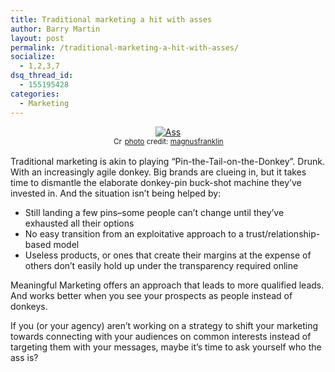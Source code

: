 ```yaml
---
title: Traditional marketing a hit with asses
author: Barry Martin
layout: post
permalink: /traditional-marketing-a-hit-with-asses/
socialize:
  - 1,2,3,7
dsq_thread_id:
  - 155195428
categories:
  - Marketing
---
```

<p style="text-align: center;">
  <a title="Ass" href="http://www.flickr.com/photos/37205550@N00/3068373319/" target="_blank"><img class="aligncenter" src="http://farm4.static.flickr.com/3154/3068373319_e93dd1cebf.jpg" border="0" alt="Ass" /></a><br /> <small><a title="Attribution License" href="http://creativecommons.org/licenses/by/2.0/" target="_blank"><img src="http://hypenotic.com/wordpress/wp-content/plugins/photo-dropper/images/cc.png" border="0" alt="Creative Commons License" width="16" height="16" align="absmiddle" /></a> <a href="http://www.photodropper.com/photos/" target="_blank">photo</a> credit: <a title="magnusfranklin" href="http://www.flickr.com/photos/37205550@N00/3068373319/" target="_blank">magnusfranklin</a></small>
</p>

Traditional marketing is akin to playing &#8220;Pin-the-Tail-on-the-Donkey&#8221;. Drunk. With an increasingly agile donkey. Big brands are clueing in, but it takes time to dismantle the elaborate donkey-pin buck-shot machine they&#8217;ve invested in. And the situation isn&#8217;t being helped by:

*   Still landing a few pins–some people can&#8217;t change until they&#8217;ve exhausted all their options
*   No easy transition from an exploitative approach to a trust/relationship-based model
*   Useless products, or ones that create their margins at the expense of others don&#8217;t easily hold up under the transparency required online

Meaningful Marketing offers an approach that leads to more qualified leads. And works better when you see your prospects as people instead of donkeys.

If you (or your agency) aren&#8217;t working on a strategy to shift your marketing towards connecting with your audiences on common interests instead of targeting them with your messages, maybe it&#8217;s time to ask yourself who the ass is?